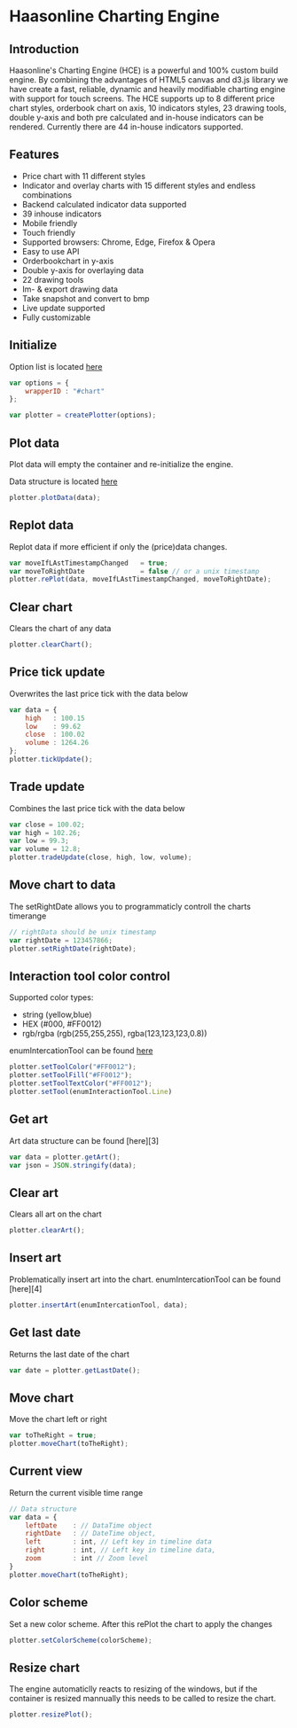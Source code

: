 # Haasonline Charting Engine

## Introduction
Haasonline's Charting Engine (HCE) is a powerful and 100% custom build engine. By combining the advantages of HTML5 canvas and d3.js library we have create a fast, reliable, dynamic and heavily modifiable charting engine with support for touch screens. The HCE supports up to 8 different price chart styles, orderbook chart on axis, 10 indicators styles, 23 drawing tools, double y-axis and both pre calculated and in-house indicators can be rendered. Currently there are 44 in-house indicators supported.

## Features
 - Price chart with 11 different styles
 - Indicator and overlay charts with 15 different styles and endless combinations
 - Backend calculated indicator data supported
 - 39 inhouse indicators
 - Mobile friendly
 - Touch friendly
 - Supported browsers: Chrome, Edge, Firefox & Opera
 - Easy to use API
 - Orderbookchart in y-axis
 - Double y-axis for overlaying data
 - 22 drawing tools
 - Im- & export drawing data
 - Take snapshot and convert to bmp
 - Live update supported
 - Fully customizable 


## Initialize
Option list is located [here][1]
```javascript
var options = { 
    wrapperID : "#chart" 
};

var plotter = createPlotter(options);
```

## Plot data
Plot data will empty the container and re-initialize the engine.

Data structure is located [here][0]
```javascript
plotter.plotData(data);
```

## Replot data
Replot data if more efficient if only the (price)data changes.
```javascript
var moveIfLAstTimestampChanged   = true;
var moveToRightDate              = false // or a unix timestamp
plotter.rePlot(data, moveIfLAstTimestampChanged, moveToRightDate);
```

## Clear chart
Clears the chart of any data
```javascript
plotter.clearChart();
```

## Price tick update
Overwrites the last price tick with the data below
```javascript
var data = {
    high   : 100.15
    low    : 99.62
    close  : 100.02
    volume : 1264.26
};
plotter.tickUpdate();
```

## Trade update
Combines the last price tick with the data below
```javascript
var close = 100.02;
var high = 102.26;
var low = 99.3;
var volume = 12.8;
plotter.tradeUpdate(close, high, low, volume);
```

## Move chart to data
The setRightDate allows you to programmaticly controll the charts timerange
```javascript
// rightData should be unix timestamp
var rightDate = 123457866;
plotter.setRightDate(rightDate);
```

## Interaction tool color control
Supported color types:
- string (yellow,blue)
- HEX (#000, #FF0012)
- rgb/rgba (rgb(255,255,255), rgba(123,123,123,0.8))

enumIntercationTool can be found [here][2]

```javascript
plotter.setToolColor("#FF0012");
plotter.setToolFill("#FF0012");
plotter.setToolTextColor("#FF0012");
plotter.setTool(enumInteractionTool.Line)
```

## Get art
Art data structure can be found [here][3]
```javascript
var data = plotter.getArt();
var json = JSON.stringify(data);
```

## Clear art
Clears all art on the chart
```javascript
plotter.clearArt();
```

## Insert art
Problematically insert art into the chart.
enumIntercationTool can be found [here][4]
```javascript
plotter.insertArt(enumIntercationTool, data);
```

## Get last date
Returns the last date of the chart
```javascript
var date = plotter.getLastDate();
```

## Move chart
Move the chart left or right
```javascript
var toTheRight = true;
plotter.moveChart(toTheRight);
```

## Current view
Return the current visible time range
```javascript
// Data structure
var data = {
    leftDate    : // DataTime object
    rightDate   : // DateTime object,
    left        : int, // Left key in timeline data
    right       : int, // Left key in timeline data,
    zoom        : int // Zoom level
}
plotter.moveChart(toTheRight);
```

## Color scheme
Set a new color scheme. After this rePlot the chart to apply the changes
```javascript
plotter.setColorScheme(colorScheme);
```

## Resize chart
The engine automaticlly reacts to resizing of the windows, but if the container is resized mannually this needs to be called to resize the chart.
```javascript
plotter.resizePlot();
```

[0]:https://github.com/Geesu/HaasonlineCharts/wiki/Data-structure-and-enums
[1]:https://github.com/Geesu/HaasonlineCharts/wiki/Front-end-options
[2]:https://github.com/Geesu/HaasonlineCharts/wiki/Front-end-options
